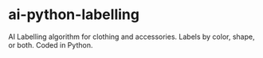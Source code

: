 # ai-python-labelling
AI Labelling algorithm for clothing and accessories. Labels by color, shape, or both. Coded in Python.

